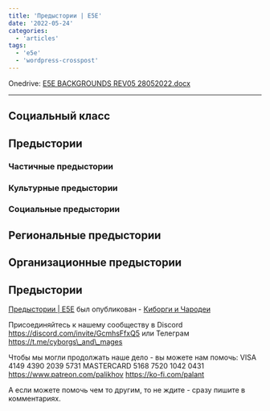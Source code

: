```yaml
---
title: 'Предыстории | E5E'
date: '2022-05-24'
categories:
  - 'articles'
tags:
  - 'e5e'
  - 'wordpress-crosspost'
---
```


Onedrive: [E5E BACKGROUNDS REV05 28052022.docx](https://1drv.ms/w/s!Atcrhwwo1lBA19haVRW8hj-ubqrTAA?e=4etEsa)

---

## Социальный класс

## Предыстории

### Частичные предыстории

### Культурные предыстории

### Социальные предыстории

## Региональные предыстории

## Организационные предыстории

## Предыстории

[Предыстории | E5E](https://cyborgsandmages.com/2022/05/backgrounds-e5e-2/ 'Оригинал статьи.') был опубликован - [Киборги и Чародеи](https://cyborgsandmages.com)

Присоединяйтесь к нашему сообществу в Discord https://discord.com/invite/GcmhsFfxQ5 или Телеграм https://t.me/cyborgs\_and\_mages

Чтобы мы могли продолжать наше дело - вы можете нам помочь: VISA 4149 4390 2039 5731 MASTERCARD 5168 7520 1042 0431 https://www.patreon.com/palikhov https://ko-fi.com/palant

А если можете помочь чем то другим, то не ждите - сразу пишите в комментариях.
